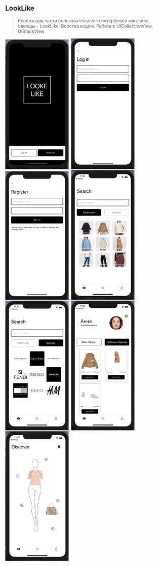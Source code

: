 ## LookLike
 
 > Реализация части пользовательского интерфейса магазина одежды - LookLike. 
 Верстка кодом. Работа с UICollectionView, UIStackView 
 
 <img src = "1.png" width="200px">, <img src = "2.png" width="200px">, <img src = "3.png" width="200px">, <img src = "4.png" width="200px">, <img src = "5.png" width="200px">, <img src = "6.png" width="200px">, <img src = "7.png" width="200px"> 
